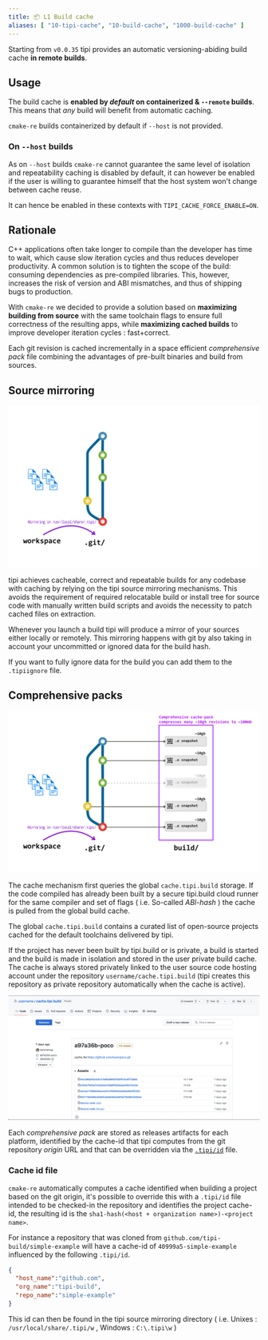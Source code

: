 ```yaml
---
title: 📦 L1 Build cache
aliases: [ "10-tipi-cache", "10-build-cache", "1000-build-cache" ]
---
```


Starting from `v0.0.35` tipi provides an automatic versioning-abiding build cache **in remote builds**.

## Usage
The build cache is **enabled by _default_ on containerized & `--remote` builds**. This means that _any_ build will benefit from automatic caching.

`cmake-re` builds containerized by default if `--host` is not provided.

### On `--host` builds
As on `--host` builds `cmake-re` cannot guarantee the same level of isolation and repeatability caching is disabled by default, it can however be enabled if the user is willing to guarantee himself that the host system won't change between cache reuse.

It can hence be enabled in these contexts with `TIPI_CACHE_FORCE_ENABLE=ON`.

## Rationale
C++ applications often take longer to compile than the developer has time to wait, which cause slow iteration cycles and thus reduces developer productivity. A common solution is to tighten the scope of the build: consuming dependencies as pre-compiled libraries. This, however, increases the risk of version and ABI mismatches, and thus of shipping bugs to production.

With `cmake-re` we decided to provide a solution based on __maximizing building from source__  with the same toolchain flags to ensure full correctness of the resulting apps, while __maximizing cached builds__ to improve developer iteration cycles : fast+correct.

Each git revision is cached incrementally in a space efficient _comprehensive pack_ file combining the advantages of pre-built binaries and build from sources.

## Source mirroring

![Source code is mirrored in fixed path locations](./assets/cache/01-mirroring.png)

tipi achieves cacheable, correct and repeatable builds for any codebase with caching by relying on the tipi source mirroring mechanisms. This avoids the requirement of required relocatable build or install tree for source code with manually written build scripts and avoids the necessity to patch cached files on extraction.

Whenever you launch a build tipi will produce a mirror of your sources either locally or remotely. This mirroring happens with git by also taking in account your uncommitted or ignored data for the build hash.

If you want to fully ignore data for the build you can add them to the `.tipiignore` file.


## Comprehensive packs
![Multiple revisions are packed together](./assets/cache/04-comprehensive-packs.png)

The cache mechanism first queries the global `cache.tipi.build` storage. If the code compiled has already been built by a secure tipi.build cloud runner for the same compiler and set of flags ( i.e. So-called _ABI-hash_ ) the cache is pulled from the global build cache.

The global `cache.tipi.build` contains a curated list of open-source projects cached for the default toolchains delivered by tipi.

If the project has never been built by tipi.build or is private, a build is started and the build is made in isolation and stored in the user private build cache. The cache is always stored privately linked to the user source code hosting account under the repository `username/cache.tipi.build` (tipi creates this repository as private repository automatically when the cache is active).

![Private user build cache](./assets/gh-cache-example.png)

Each _comprehensive pack_ are stored as releases artifacts for each platform, identified by the cache-id that tipi computes from the git repository *origin* URL and that can be overridden via the [`.tipi/id`](#cache-id-file) file.

### Cache id file
`cmake-re` automatically computes a cache identified when building a project based on the git origin, it's possible to override this with a `.tipi/id` file intended to be checked-in the repository and identifies the project cache-id, the resulting id is the `sha1-hash(<host + organization name>)-<project name>`.

For instance a repository that was cloned from `github.com/tipi-build/simple-example` will have a cache-id of `40999a5-simple-example` influenced by the following `.tipi/id`.
```json
{
  "host_name":"github.com",
  "org_name":"tipi-build",
  "repo_name":"simple-example"
}
```

This id can then be found in the tipi source mirroring directory ( i.e. Unixes : `/usr/local/share/.tipi/w` , Windows : `C:\.tipi\w` )

